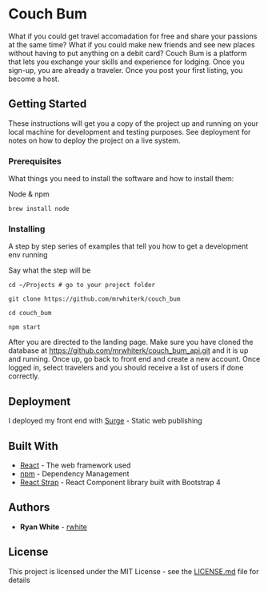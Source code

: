 # Couch Bum

What if you could get travel accomadation for free and share your passions at the same time? What if you could make new friends and see new places without having to put anything on a debit card? Couch Bum is a platform that lets you exchange your skills and experience for lodging. Once you sign-up, you are already a traveler. Once you post your first listing, you become a host.

## Getting Started

These instructions will get you a copy of the project up and running on your local machine for development and testing purposes. See deployment for notes on how to deploy the project on a live system.

### Prerequisites

What things you need to install the software and how to install them:

Node & npm
```
brew install node
```

### Installing

A step by step series of examples that tell you how to get a development env running

Say what the step will be

```
cd ~/Projects # go to your project folder
```
```
git clone https://github.com/mrwhiterk/couch_bum
```
```
cd couch_bum
```
```
npm start
```

After you are directed to the landing page. Make sure you have cloned the database at https://github.com/mrwhiterk/couch_bum_api.git and it is up and running. Once up, go back to front end and create a new account. Once logged in, select travelers and you should receive a list of users if done correctly.

## Deployment

I deployed my front end with [Surge](https://surge.sh/) - Static web publishing

## Built With

* [React](https://reactjs.org/) - The web framework used
* [npm](https://www.npmjs.com/) - Dependency Management
* [React Strap](https://reactstrap.github.io/) - React Component library built with Bootstrap 4

## Authors

* **Ryan White** - [rwhite](https://rwhite.info)

## License

This project is licensed under the MIT License - see the [LICENSE.md](LICENSE.md) file for details
